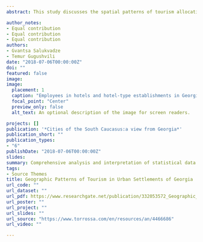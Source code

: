 ```yaml
---
abstract: This study discusses the spatial patterns of tourism allocation in urban Georgia through phenomenal changes in tourism performance. Different perspectives are examined towards the role of public infrastructure projects and well-connected internal transportation networks development in the equal distribution of the social and economic gains from the tourism industry. An analysis of statistical indicators of tourism industry performance in the three urban settlements of Batumi, Kutaisi and Tbilisi clearly illustrates the changes that occurred in tourism development in each of the three cities over a ten- year period from 2006 to 2016. Comprehensive analysis and interpretation of statistical data shows the extent to which the expansion of tourism industry in particular cities and regions benefited from the development of infrastructure projects while other cities and regions failed to receive such advantages. Ultimately, the study addresses the research question whether the growth of Georgia’s tourism industry still benefits only its capital, Tbilisi or it has also been valuable for other urban settlements.

author_notes:
- Equal contribution
- Equal contribution
- Equal contribution 
authors:
- Gvantsa Salukvadze
- Temur Gugushvili
date: "2018-07-06T00:00:00Z"
doi: ""
featured: false
image: 
image:
  placement: 1
  caption: "Employees in hotels and hotel-type establishments in Georgia by [Temu Gugushvili]()"
  focal_point: "Center"
  preview_only: false
  alt_text: An optional description of the image for screen readers.

projects: []
publication: '*Cities of the South Caucasus:a view from Georgia*'
publication_short: ""
publication_types:
- "6"
publishDate: "2018-07-06T00:00:00Z"
slides: 
summary: Comprehensive analysis and interpretation of statistical data shows the extent to which the expansion of tourism industry in particular cities and regions benefited from the development of infrastructure projects while other cities and regions failed to receive such advantages.
tags:
- Source Themes
title: Geographic Patterns of Tourism in Urban Settlements of Georgia
url_code: ""
url_dataset: ""
url_pdf: https://www.researchgate.net/publication/332053572_Geographic_Patterns_of_Tourism_in_Urban_Settlements_of_Georgia
url_poster: ""
url_project: ""
url_slides: ""
url_source: "https://www.torrossa.com/en/resources/an/4466686"
url_video: ""

---
```

